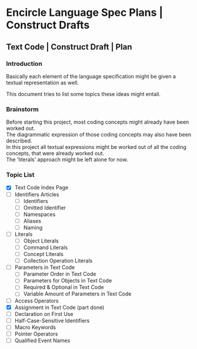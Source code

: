 Encircle Language Spec Plans | Construct Drafts
===============================================

Text Code | Construct Draft | Plan
----------------------------------

### Introduction

Basically each element of the language specification might be given a textual representation as well.

This document tries to list some topics these ideas might entail.

### Brainstorm

Before starting this project, most coding concepts might already have been worked out.  
The diagrammatic expression of those coding concepts may also have been described.  
In this project all textual expressions might be worked out of all the coding concepts, that were already worked out.  
The 'literals' approach might be left alone for now.

### Topic List

- [x] Text Code Index Page
- [ ] Identifiers Articles
    - [ ] Identifiers
    - [ ] Omitted Identifier
    - [ ] Namespaces
    - [ ] Aliases
    - [ ] Naming
- [ ] Literals
    - [ ] Object Literals
    - [ ] Command Literals
    - [ ] Concept Literals
    - [ ] Collection Operation Literals
- [ ] Parameters in Text Code
    - [ ] Parameter Order in Text Code
    - [ ] Parameters for Objects in Text Code
    - [ ] Required & Optional in Text Code
    - [ ] Variable Amount of Parameters in Text Code
- [ ] Access Operators
- [x] Assignment in Text Code (part done)
- [ ] Declaration on First Use
- [ ] Half-Case-Sensitive Identifiers
- [ ] Macro Keywords
- [ ] Pointer Operators
- [ ] Qualified Event Names